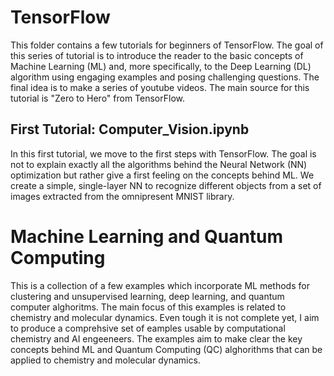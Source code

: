 # TensorFlow #

This folder contains a few tutorials for beginners of TensorFlow. The goal of this series of tutorial is to introduce the reader to the basic concepts of Machine Learning (ML) and, more specifically, to the Deep Learning (DL) algorithm using engaging examples and posing challenging questions. The final idea is to make a series of youtube videos. The main source for this tutorial is "Zero to Hero" from TensorFlow.  

## First Tutorial: Computer_Vision.ipynb ## 

In this first tutorial, we move to the first steps with TensorFlow. The goal is not to explain exactly all the algorithms behind the Neural Network (NN) optimization but rather give a first feeling on the concepts behind ML. We create a simple, single-layer NN to recognize different objects from a set of images extracted from the omnipresent MNIST library. 

# Machine Learning and Quantum Computing # 

This is a collection of a few examples which incorporate ML methods for clustering and unsupervised learning, deep learning, and quantum computer alghoritms. The main focus of this examples is related to chemistry and molecular dynamics. Even tough it is not complete yet, I aim to produce a comprehsive set of eamples usable by computational chemistry and AI engeeneers. The examples aim to make clear the key concepts behind ML and Quantum Computing (QC) alghorithms that can be applied to chemistry and molecular dynamics. 
